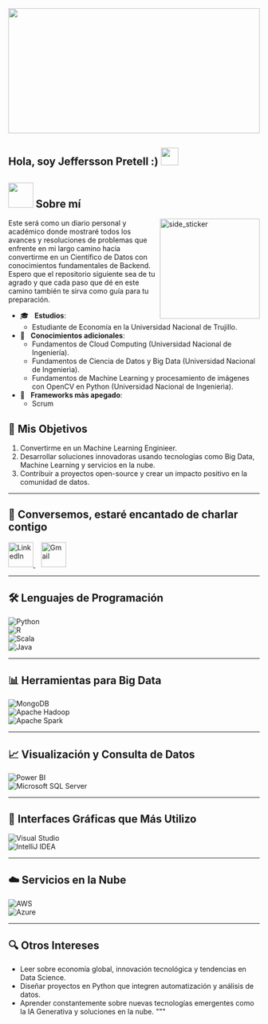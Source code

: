 <div align="center"><img src="https://github.com/Mo-Alsehli/Mo-Alsehli/assets/98949843/7b841857-16fb-422d-9297-be42e3eaf3a9" height="250px" width="100%" /></div>

<h2> Hola, soy Jeffersson Pretell :) <img src="https://media.giphy.com/media/hvRJCLFzcasrR4ia7z/giphy.gif" width="35"></h2>

## <picture><img src="https://github.com/7oSkaaa/7oSkaaa/blob/main/Images/about_me.gif?raw=true" width="50px"></picture> Sobre mí

<img align="right" width=200px height=200px alt="side_sticker" src="https://media.giphy.com/media/TEnXkcsHrP4YedChhA/giphy.gif" />


Este será como un diario personal y académico donde mostraré todos los avances y resoluciones de problemas que enfrente en mi largo camino hacia convertirme en un Científico de Datos con conocimientos fundamentales de Backend. Espero que el repositorio siguiente sea de tu agrado y que cada paso que dé en este camino también te sirva como guía para tu preparación.

- 🎓 &nbsp; **Estudios**:
  - Estudiante de Economía en la Universidad Nacional de Trujillo.
- 🌱 &nbsp; **Conocimientos adicionales**:
  - Fundamentos de Cloud Computing (Universidad Nacional de Ingeniería).
  - Fundamentos de Ciencia de Datos y Big Data (Universidad Nacional de Ingenierìa).
  - Fundamentos de Machine Learning y procesamiento de imágenes con OpenCV en Python (Universidad Nacional de Ingenierìa).
- 🌱 &nbsp; **Frameworks màs apegado**:
  - Scrum 

## 🚀 **Mis Objetivos**
1. Convertirme en un Machine Learning Enginieer.
2. Desarrollar soluciones innovadoras usando tecnologías como Big Data, Machine Learning y servicios en la nube.
3. Contribuir a proyectos open-source y crear un impacto positivo en la comunidad de datos.

---
## 🤝 Conversemos, estaré encantado de charlar contigo

<p align="left">
  <a href="https://www.linkedin.com/in/jpretell" target="_blank">
    <img src="https://user-images.githubusercontent.com/88904952/234979284-68c11d7f-1acc-4f0c-ac78-044e1037d7b0.png" alt="LinkedIn" height="50" width="50" />
  </a>
  &nbsp;&nbsp;
  <a href="mailto:jpretell66@gmail.com" target="_blank">
    <img src="https://github.com/Mo-Alsehli/Mo-Alsehli/assets/98949843/6d935082-a6bb-4f5d-be13-87b821d8421c" alt="Gmail" height="50" width="50" />
  </a>
</p>

---

## 🛠️ Lenguajes de Programación

![Python](https://img.shields.io/badge/python-3670A0?style=for-the-badge&logo=python&logoColor=ffdd54)  
![R](https://img.shields.io/badge/R-276DC3?style=for-the-badge&logo=r&logoColor=white)  
![Scala](https://img.shields.io/badge/scala-%23DC322F.svg?style=for-the-badge&logo=scala&logoColor=white)  
![Java](https://img.shields.io/badge/java-%23ED8B00.svg?style=for-the-badge&logo=openjdk&logoColor=white)

---

## 📊 Herramientas para Big Data

![MongoDB](https://img.shields.io/badge/MongoDB-%234ea94b.svg?style=for-the-badge&logo=mongodb&logoColor=white)  
![Apache Hadoop](https://img.shields.io/badge/Apache%20Hadoop-66CCFF?style=for-the-badge&logo=apachehadoop&logoColor=black)  
![Apache Spark](https://img.shields.io/badge/Apache%20Spark-FDEE21?style=flat-square&logo=apachespark&logoColor=black)

---

## 📈 Visualización y Consulta de Datos

![Power BI](https://img.shields.io/badge/power_bi-F2C811?style=for-the-badge&logo=powerbi&logoColor=black)  
![Microsoft SQL Server](https://img.shields.io/badge/Microsoft%20SQL%20Server-CC2927?style=for-the-badge&logo=microsoft%20sql%20server&logoColor=white)

---

## 🧰 Interfaces Gráficas que Más Utilizo

![Visual Studio](https://img.shields.io/badge/Visual%20Studio-5C2D91.svg?style=for-the-badge&logo=visual-studio&logoColor=white)  
![IntelliJ IDEA](https://img.shields.io/badge/IntelliJIDEA-000000.svg?style=for-the-badge&logo=intellij-idea&logoColor=white)

---

## ☁️ Servicios en la Nube

![AWS](https://img.shields.io/badge/AWS-%23FF9900.svg?style=for-the-badge&logo=amazon-aws&logoColor=white)  
![Azure](https://img.shields.io/badge/azure-%230072C6.svg?style=for-the-badge&logo=microsoftazure&logoColor=white)

---

## 🔍 Otros Intereses

- Leer sobre economía global, innovación tecnológica y tendencias en Data Science.  
- Diseñar proyectos en Python que integren automatización y análisis de datos.  
- Aprender constantemente sobre nuevas tecnologías emergentes como la IA Generativa y soluciones en la nube.
"""

